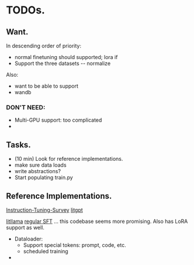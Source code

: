 # TODOs. 


## Want. 

In descending order of priority: 


- normal finetuning should supported; lora if 
- Support the three datasets -- normalize 



Also: 
- want to be able to support 
- wandb 



### DON'T NEED: 

- Multi-GPU support: too complicated 
- 



## Tasks.

- (10 min) Look for reference implementations. 
- make sure data loads 
- write abstractions? 
- Start populating train.py


## Reference Implementations. 


[Instruction-Tuning-Survey](https://github.com/xiaoya-li/Instruction-Tuning-Survey?tab=readme-ov-file#instruction-tuning)
[litgpt](https://github.com/Lightning-AI/litgpt)

[litllama](https://github.com/Lightning-AI/lit-llama/blob/d513022842f7ee54c86595ce636d3133e35f8a8c/howto/finetune_full.md)
    [regular SFT](https://github.com/Lightning-AI/lit-llama/blob/d513022842f7ee54c86595ce636d3133e35f8a8c/finetune/full.py#L11)
    ... this codebase seems more promising. Also has LoRA support as well. 



- Dataloader: 
    - Support special tokens: prompt, code, etc. 
    - scheduled training 
- 





